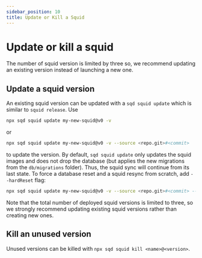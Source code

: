 ```yaml
---
sidebar_position: 10
title: Update or Kill a Squid
---
```


# Update or kill a squid

The number of squid version is limited by three so, we recommend updating an existing version instead of 
launching a new one.

## Update a squid version

An existing squid version can be updated with a `sqd squid update` which is similar to `squid release`. Use 

```bash
npx sqd squid update my-new-squid@v0 -v
```
or

```bash
npx sqd squid update my-new-squid@v0 -v --source <repo.git>#<commit>
```

to update the version. By default, `sqd squid update` only updates the squid images and does not drop the database (but applies the new migrations from the `db/migrations` folder). Thus, the squid sync will continue from its last state. To force a database reset and a squid resync from scratch, add `--hardReset` flag:

```bash
npx sqd squid update my-new-squid@v0 -v --source <repo.git>#<commit> --hardReset
```

Note that the total number of deployed squid versions is limited to three, so we strongly recommend updating existing squid versions rather than creating new ones. 

## Kill an unused version

Unused versions can be killed with 
`npx sqd squid kill <name>@<version>`.